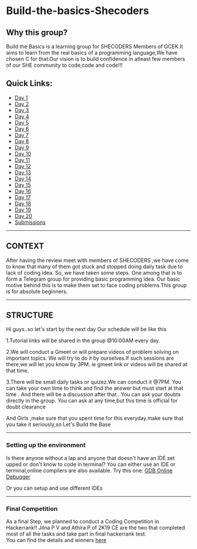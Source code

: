 # Build-the-basics-Shecoders

## Why this group?

Build  the Basics is a learning group for SHECODERS Members of GCEK.It aims to learn from the real basics of a programming language,We have chosen C for that.Our vision is to build confidence in atleast few members of our SHE community to code,code and code!!!

## Quick Links:

- [Day 1](Day1.md)
- [Day 2](Day2.md)
- [Day 3](Day3.md)
- [Day 4](Day4.md)
- [Day 5](Day5.md)
- [Day 6](Day6.md)
- [Day 7](Day7.md)
- [Day 8](Day8.md)
- [Day 9](Day9.md)
- [Day 10](Day10.md)
- [Day 11](Day11.md)
- [Day 12](Day12.md)
- [Day 13](Day13.md)
- [Day 14](Day14.md)
- [Day 15](Day15.md)
- [Day 16](Day16.md)
- [Day 17](Day17.md)
- [Day 18](Day18.md)
- [Day 19](Day19.md)
- [Day 20](Day20.md)
- [Submissions](https://docs.google.com/spreadsheets/d/1o6jHbkZGxqTqwyl7vsrUXqefGwwFTc30JKBG4ZjhLSc/edit?usp=sharing)

----

## CONTEXT

After having the review meet with members of SHECODERS ,we have come to know that many of them got stuck and stopped doing daily task due to lack of coding idea.
So, we have taken some steps.
One among that is to form a Telegram group for providing basic programming idea.
Our basic motive behind this is to make them set to face coding problems.This group is for absolute beginners.

----
## STRUCTURE

Hi guys..so let's start by the next day
Our schedule will be like this

1.Tutorial links will be shared in the group @10:00AM every day.

2.We will conduct a Gmeet or will prepare videos of problem solving on important topics.
We will try to do it by ourselves.If such sessions are there,we will let you know by 3PM.
ie gmeet link or videos will be shared at that time.

3.There will be small daily  tasks or quizez.We can conduct it @7PM.
You can take your own time to think and find the answer but must start at that time .
And there will be a discussion after that . You can ask your doubts directly in the group.
You can ask at any time,but this time is official for doubt clearance

And Girls ,make sure that you spent time for this everyday.make sure that you take it seriously,so
Let's Build the Base

----
### Setting up the environment

Is there anyone without a lap and anyone that doesn't have an IDE set upped or don't know to code in terminal?
You can either use an IDE or terminal,online compilers are also available.
Try this one:
[GDB Online Debugger](https://www.onlinegdb.com/online_c_compiler)

Or you can setup and use different IDEs

----
### Final Competition

As a final Step, we planned to conduct a Coding Competition in Hackerrank!!
Jilna P V and Athira P of 2K19 CE are the two that completed most of all the tasks and take part in final hackerrank test.  
You can find the details and winners [here](competition.md)

